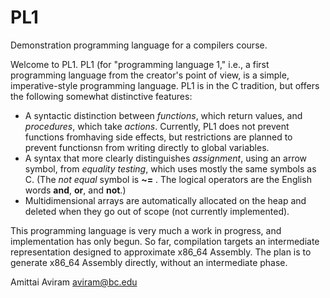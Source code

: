 # PL1
Demonstration programming language for a compilers course.

Welcome to PL1.  PL1 (for "programming language 1," i.e., a first programming language from the creator's point of view, is a simple, imperative-style programming language.  PL1 is in the C tradition, but offers the following somewhat distinctive features:
* A syntactic distinction between _functions_, which return values, and _procedures_, which take _actions_.  Currently, PL1 does not prevent functions fromhaving side effects, but restrictions are planned to prevent functionsn from writing directly to global variables.
* A syntax that more clearly distinguishes _assignment_, using an arrow symbol, from _equality testing_, which uses mostly the same symbols as C.  (The _not equal_ symbol is **~=** .  The logical operators are the English words **and**, **or**, and **not**.)
* Multidimensional arrays are automatically allocated on the heap and deleted when they go out of scope (not currently implemented).

This programming language is very much a work in progress, and implementation has only begun.  So far, compilation targets an intermediate representation designed to approximate x86_64 Assembly.  The plan is to generate x86_64 Assembly directly, without an intermediate phase.

Amittai Aviram
aviram@bc.edu

